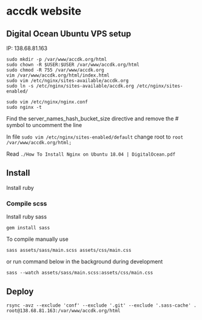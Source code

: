 # accdk website

## Digital Ocean Ubuntu VPS setup

IP: 138.68.81.163

```
sudo mkdir -p /var/www/accdk.org/html
sudo chown -R $USER:$USER /var/www/accdk.org/html
sudo chmod -R 755 /var/www/accdk.org
vim /var/www/accdk.org/html/index.html
sudo vim /etc/nginx/sites-available/accdk.org
sudo ln -s /etc/nginx/sites-available/accdk.org /etc/nginx/sites-enabled/
```
```
sudo vim /etc/nginx/nginx.conf
sudo nginx -t
```

Find the server_names_hash_bucket_size directive and remove the # symbol to uncomment the line


In file `sudo vim /etc/nginx/sites-enabled/default`
change root to `root /var/www/accdk.org/html;`

Read  `./How To Install Nginx on Ubuntu 18.04 | DigitalOcean.pdf`

## Install

Install ruby

### Compile scss

Install ruby sass

`gem install sass`

To compile manually use

`sass assets/sass/main.scss assets/css/main.css`

or run command below in the background during development

`sass --watch assets/sass/main.scss:assets/css/main.css`

## Deploy

`rsync -avz --exclude 'conf' --exclude '.git' --exclude '.sass-cache' . root@138.68.81.163:/var/www/accdk.org/html`
